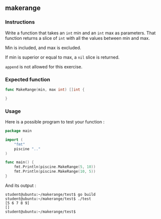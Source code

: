## makerange

### Instructions

Write a function that takes an `int` min and an `int` max as parameters.
That function returns a slice of `int` with all the values between min and max.

Min is included, and max is excluded.

If min is superior or equal to max, a `nil` slice is returned.

`append` is not allowed for this exercise.

### Expected function

```go
func MakeRange(min, max int) []int {

}
```

### Usage

Here is a possible program to test your function :

```go
package main

import (
	"fmt"
	piscine ".."
)

func main() {
	fmt.Println(piscine.MakeRange(5, 10))
	fmt.Println(piscine.MakeRange(10, 5))
}
```

And its output :

```console
student@ubuntu:~/makerange/test$ go build
student@ubuntu:~/makerange/test$ ./test
[5 6 7 8 9]
[]
student@ubuntu:~/makerange/test$
```
